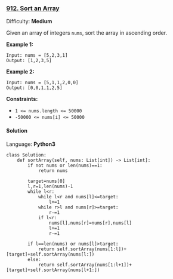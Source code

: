 ### [912\. Sort an Array](https://leetcode.com/problems/sort-an-array/)

Difficulty: **Medium**


Given an array of integers `nums`, sort the array in ascending order.

**Example 1:**

```
Input: nums = [5,2,3,1]
Output: [1,2,3,5]
```

**Example 2:**

```
Input: nums = [5,1,1,2,0,0]
Output: [0,0,1,1,2,5]
```

**Constraints:**

*   `1 <= nums.length <= 50000`
*   `-50000 <= nums[i] <= 50000`


#### Solution

Language: **Python3**

```python3
class Solution:
    def sortArray(self, nums: List[int]) -> List[int]:
        if not nums or len(nums)==1:
            return nums
        
        target=nums[0]
        l,r=1,len(nums)-1
        while l<r:
            while l<r and nums[l]<=target:
                l+=1
            while r>l and nums[r]>=target:
                r-=1
            if l<r:
                nums[l],nums[r]=nums[r],nums[l]
                l+=1
                r-=1
        
        if l==len(nums) or nums[l]>target:
            return self.sortArray(nums[1:l])+[target]+self.sortArray(nums[l:])
        else:
            return self.sortArray(nums[1:l+1])+[target]+self.sortArray(nums[l+1:])
```